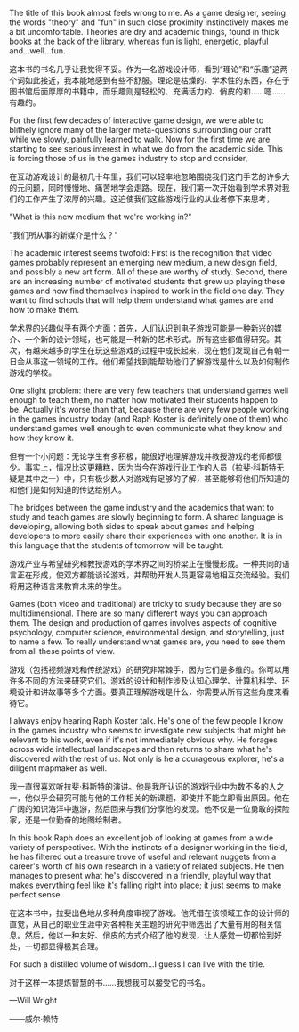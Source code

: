 The title of this book almost feels wrong to me. As a game designer, seeing the words "theory" and "fun" in such close proximity instinctively makes me a bit uncomfortable. Theories are dry and academic things, found in thick books at the back of the library, whereas fun is light, energetic, playful and...well...fun.

这本书的书名几乎让我觉得不妥。作为一名游戏设计师，看到“理论”和“乐趣”这两个词如此接近，我本能地感到有些不舒服。理论是枯燥的、学术性的东西，存在于图书馆后面厚厚的书籍中，而乐趣则是轻松的、充满活力的、俏皮的和……嗯……有趣的。

For the first few decades of interactive game design, we were able to blithely ignore many of the larger meta-questions surrounding our craft while we slowly, painfully learned to walk. Now for the first time we are starting to see serious interest in what we do from the academic side. This is forcing those of us in the games industry to stop and consider,

在互动游戏设计的最初几十年里，我们可以轻率地忽略围绕我们这门手艺的许多大的元问题，同时慢慢地、痛苦地学会走路。现在，我们第一次开始看到学术界对我们的工作产生了浓厚的兴趣。这迫使我们这些游戏行业的从业者停下来思考，

"What is this new medium that we're working in?"

"我们所从事的新媒介是什么？"

The academic interest seems twofold: First is the recognition that video games probably represent an emerging new medium, a new design field, and possibly a new art form. All of these are worthy of study. Second, there are an increasing number of motivated students that grew up playing these games and now find themselves inspired to work in the field one day. They want to find schools that will help them understand what games are and how to make them.

学术界的兴趣似乎有两个方面：首先，人们认识到电子游戏可能是一种新兴的媒介、一个新的设计领域，也可能是一种新的艺术形式。所有这些都值得研究。其次，有越来越多的学生在玩这些游戏的过程中成长起来，现在他们发现自己有朝一日会从事这一领域的工作。他们希望找到能帮助他们了解游戏是什么以及如何制作游戏的学校。

One slight problem: there are very few teachers that understand games well enough to teach them, no matter how motivated their students happen to be. Actually it's worse than that, because there are very few people working in the games industry today (and Raph Koster is definitely one of them) who understand games well enough to even communicate what they know and how they know it.

但有一个小问题：无论学生有多积极，能很好地理解游戏并教授游戏的老师都很少。事实上，情况比这更糟糕，因为当今在游戏行业工作的人员（拉斐·科斯特无疑是其中之一）中，只有极少数人对游戏有足够的了解，甚至能够将他们所知道的和他们是如何知道的传达给别人。

The bridges between the game industry and the academics that want to study and teach games are slowly beginning to form. A shared language is developing, allowing both sides to speak about games and helping developers to more easily share their experiences with one another. It is in this language that the students of tomorrow will be taught.

游戏产业与希望研究和教授游戏的学术界之间的桥梁正在慢慢形成。一种共同的语言正在形成，使双方都能谈论游戏，并帮助开发人员更容易地相互交流经验。我们将用这种语言来教育未来的学生。

Games (both video and traditional) are tricky to study because they are so multidimensional. There are so many different ways you can approach them. The design and production of games involves aspects of cognitive psychology, computer science, environmental design, and storytelling, just to name a few. To really understand what games are, you need to see them from all these points of view.

游戏（包括视频游戏和传统游戏）的研究非常棘手，因为它们是多维的。你可以用许多不同的方法来研究它们。游戏的设计和制作涉及认知心理学、计算机科学、环境设计和讲故事等多个方面。要真正理解游戏是什么，你需要从所有这些角度来看待它。

I always enjoy hearing Raph Koster talk. He's one of the few people I know in the games industry who seems to investigate new subjects that might be relevant to his work, even if it's not immediately obvious why. He forages across wide intellectual landscapes and then returns to share what he's discovered with the rest of us. Not only is he a courageous explorer, he's a diligent mapmaker as well.

我一直很喜欢听拉斐·科斯特的演讲。他是我所认识的游戏行业中为数不多的人之一，他似乎会研究可能与他的工作相关的新课题，即使并不能立即看出原因。他在广阔的知识海洋中遨游，然后回来与我们分享他的发现。他不仅是一位勇敢的探险家，还是一位勤奋的地图绘制者。

In this book Raph does an excellent job of looking at games from a wide variety of perspectives. With the instincts of a designer working in the field, he has filtered out a treasure trove of useful and relevant nuggets from a career's worth of his own research in a variety of related subjects. He then manages to present what he's discovered in a friendly, playful way that makes everything feel like it's falling right into place; it just seems to make perfect sense.

在这本书中，拉斐出色地从多种角度审视了游戏。他凭借在该领域工作的设计师的直觉，从自己的职业生涯中对各种相关主题的研究中筛选出了大量有用的相关信息。然后，他以一种友好、俏皮的方式介绍了他的发现，让人感觉一切都恰到好处，一切都显得极其合理。

For such a distilled volume of wisdom...I guess I can live with the title.

对于这样一本提炼智慧的书……我想我可以接受它的书名。

—Will Wright

——威尔·赖特